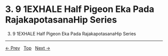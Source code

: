 # 3. 9 1EXHALE Half Pigeon Eka Pada RajakapotasanaHip Series

3. 9 1EXHALE Half Pigeon Eka Pada RajakapotasanaHip Series


---
[← Prev](/pages/page-141.md) &nbsp; [Top](/index.md) &nbsp; [Next →](/pages/page-143.md)
